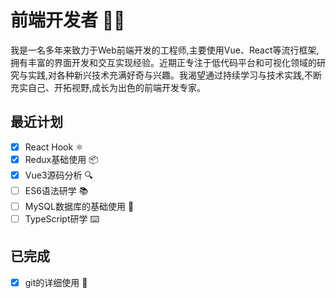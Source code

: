 # 前端开发者 👨‍💻

我是一名多年来致力于Web前端开发的工程师,主要使用Vue、React等流行框架,拥有丰富的界面开发和交互实现经验。近期正专注于低代码平台和可视化领域的研究与实践,对各种新兴技术充满好奇与兴趣。我渴望通过持续学习与技术实践,不断充实自己、开拓视野,成长为出色的前端开发专家。

## 最近计划

- [x] React Hook ⚛️
- [x] Redux基础使用 📦  
- [x] Vue3源码分析 🔍
- [ ] ES6语法研学 📚
- [ ] MySQL数据库的基础使用 💾
- [ ] TypeScript研学 ⌨️

## 已完成  

- [x] git的详细使用 💄
